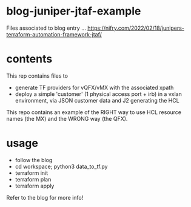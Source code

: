 # blog-juniper-jtaf-example
Files associated to blog entry ... https://nifry.com/2022/02/18/junipers-terraform-automation-framework-jtaf/

# contents
This rep contains files to 

* generate TF providers for vQFX/vMX with the associated xpath
* deploy a simple 'customer' (1 physical access port + irb) in a vxlan environment, via JSON customer data and J2 generating the HCL

This repo contains an example of the RIGHT way to use HCL resource names (the MX) and the WRONG way (the QFX).

# usage

* follow the blog
* cd workspace; python3 data_to_tf.py
* terraform init
* terraform plan
* terraform apply

Refer to the blog for more info!
